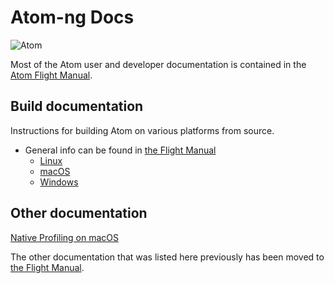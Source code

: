 # Atom-ng Docs

![Atom](https://cloud.githubusercontent.com/assets/72919/2874231/3af1db48-d3dd-11e3-98dc-6066f8bc766f.png)

Most of the Atom user and developer documentation is contained in the [Atom Flight Manual](https://flight-manual-atom-io.github.io/).

## Build documentation

Instructions for building Atom on various platforms from source.

* General info can be found in [the Flight Manual](https://flight-manual-atom-io.github.io//hacking-atom/sections/hacking-on-atom-core/)
    * [Linux](https://flight-manual-atom-io.github.io/hacking-atom/sections/hacking-on-atom-core/#platform-linux)
    * [macOS](https://flight-manual-atom-io.github.io/hacking-atom/sections/hacking-on-atom-core/#platform-mac)
    * [Windows](https://flight-manual-atom-io.github.io/hacking-atom/sections/hacking-on-atom-core/#platform-windows)

## Other documentation

[Native Profiling on macOS](./native-profiling.md)

The other documentation that was listed here previously has been moved to [the Flight Manual](https://flight-manual-atom-io.github.io/).
